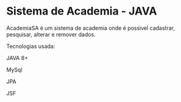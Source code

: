 # Sistema de Academia - JAVA

AcademiaSA é um sistema de academia onde é possivel cadastrar, pesquisar, alterar e remover dados.

Tecnologias usada:

JAVA 8+

MySql

JPA

JSF
